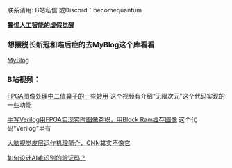 联系请用: B站私信 或Discord：becomequantum

[**警惕人工智能的虚假觉醒**](https://zhuanlan.zhihu.com/p/668809239)

### 想摆脱长新冠和喵后症的去MyBlog这个库看看

[MyBlog](https://github.com/becomequantum/MyBlog)

### B站视频：
[FPGA图像处理中二值算子的一些妙用](https://www.bilibili.com/video/BV1WY411L7Bd) 这个视频有介绍“无限次元”这个代码实现的一些功能

[手写Verilog用FPGA实现实时图像卷积，用Block Ram缓存图像](https://www.bilibili.com/video/BV1B3411W7Ht) 这个代码“Verilog”里有 

[大脑视觉皮层运作机理简介，CNN其实不像它](https://www.bilibili.com/video/BV1ug4y1A7H4) 

[如何设计AI难识别的验证码？](https://www.bilibili.com/video/BV1CV411u7XV) 


